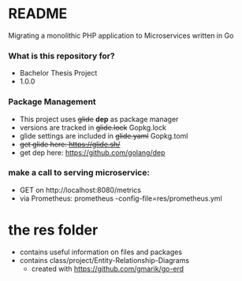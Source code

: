 # README #

Migrating a monolithic PHP application to Microservices written in Go

### What is this repository for? ###

* Bachelor Thesis Project
* 1.0.0

### Package Management
* This project uses ~~glide~~ **dep** as package manager
* versions are tracked in ~~glide.lock~~ Gopkg.lock
* glide settings are included in ~~glide.yaml~~ Gopkg.toml
* ~~get glide here: https://glide.sh/~~
* get dep here: https://github.com/golang/dep

### make a call to serving microservice:
- GET on http://localhost:8080/metrics
- via Prometheus: prometheus -config-file=res/prometheus.yml

# the res folder
- contains useful information on files and packages
- contains class/project/Entity-Relationship-Diagrams
    + created with https://github.com/gmarik/go-erd